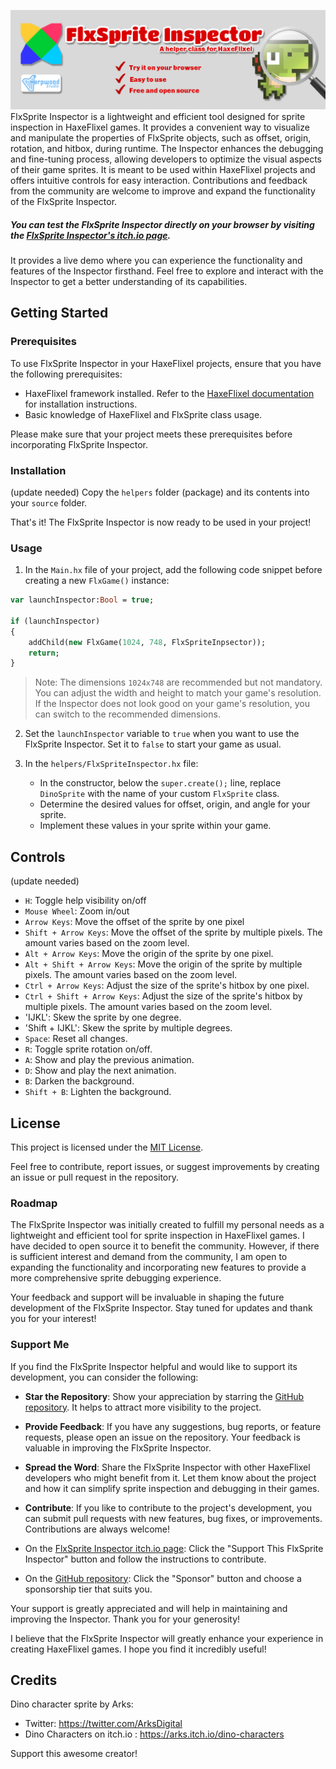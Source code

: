 

![banner](banner.png)FlxSprite Inspector is a lightweight and efficient tool designed for sprite inspection in HaxeFlixel games. It provides a convenient way to visualize and manipulate the properties of FlxSprite objects, such as offset, origin, rotation, and hitbox, during runtime. The Inspector enhances the debugging and fine-tuning process, allowing developers to optimize the visual aspects of their game sprites. It is meant to be used within HaxeFlixel projects and offers intuitive controls for easy interaction. Contributions and feedback from the community are welcome to improve and expand the functionality of the FlxSprite Inspector.

##### You can test the FlxSprite Inspector directly on your browser by visiting the [FlxSprite Inspector's itch.io page](https://harpwood.itch.io/flxsprite-inspector). 

It provides a live demo where you can experience the functionality and  features of the Inspector firsthand. Feel free to explore and interact  with the Inspector to get a better understanding of its capabilities. 

## Getting Started

### Prerequisites

To use FlxSprite Inspector in your HaxeFlixel projects, ensure that you have the following prerequisites:

- HaxeFlixel framework installed. Refer to the [HaxeFlixel documentation](https://haxeflixel.com/documentation/install-haxeflixel/) for installation instructions.
- Basic knowledge of HaxeFlixel and FlxSprite class usage.

Please make sure that your project meets these prerequisites before incorporating FlxSprite Inspector.

### Installation
(update needed)
Copy the `helpers` folder (package) and its contents into your `source` folder.

That's it! The FlxSprite Inspector is now ready to be used in your project!

### Usage

1. In the `Main.hx` file of your project, add the following code snippet before creating a new `FlxGame()` instance:

```haxe
var launchInspector:Bool = true;

if (launchInspector)
{
	addChild(new FlxGame(1024, 748, FlxSpriteInpsector));
	return;
}
```

> Note: The dimensions `1024x748` are recommended but not  mandatory. You can adjust the width and height to match your game's  resolution. If the Inspector does not look good on your game's  resolution, you can switch to the recommended dimensions.

2. Set the `launchInspector` variable to `true` when you want to use the FlxSprite Inspector. Set it to `false` to start your game as usual.

3. In the `helpers/FlxSpriteInspector.hx` file:

   - In the constructor, below the `super.create();` line, replace `DinoSprite` with the name of your custom `FlxSprite` class.
   - Determine the desired values for offset, origin, and angle for your sprite.
   - Implement these values in your sprite within your game.

## Controls
(update needed)
- `H`: Toggle help visibility on/off
- `Mouse Wheel`: Zoom in/out
- `Arrow Keys`: Move the offset of the sprite by one pixel
- `Shift + Arrow Keys`: Move the offset of the sprite by multiple pixels. The amount varies based on the zoom level.
- `Alt + Arrow Keys`: Move the origin of the sprite by one pixel.
- `Alt + Shift + Arrow Keys`: Move the origin of the sprite by multiple pixels. The amount varies based on the zoom level.
- `Ctrl + Arrow Keys`: Adjust the size of the sprite's hitbox by one pixel.
- `Ctrl + Shift + Arrow Keys`: Adjust the size of the sprite's hitbox by multiple pixels. The amount varies based on the zoom level.
- 'IJKL': Skew the sprite by one degree. 
- 'Shift + IJKL': Skew the sprite by multiple degrees.
- `Space`: Reset all changes.
- `R`: Toggle sprite rotation on/off.
- `A`: Show and play the previous animation.
- `D`: Show and play the next animation.
- `B`: Darken the background.
- `Shift + B`: Lighten the background.

## License

This project is licensed under the [MIT License](LICENSE.md).

Feel free to contribute, report issues, or suggest improvements by creating an issue or pull request in the repository.

### Roadmap

The FlxSprite Inspector was initially created to fulfill my personal needs as a lightweight and efficient tool for sprite inspection in HaxeFlixel games. I have decided to open source it to benefit the community. However, if there is sufficient interest and demand from the community, I am open to expanding the functionality and incorporating new features to provide a more comprehensive sprite debugging experience.

Your feedback and support will be invaluable in shaping the future development of the FlxSprite Inspector. Stay tuned for updates and thank you for your interest!

### Support Me

If you find the FlxSprite Inspector helpful and would like to support its development, you can consider the following:

- **Star the Repository**: Show your appreciation by starring the [GitHub repository](https://github.com/harpwood/FlxSprite-Inspector). It helps to attract more visibility to the project.

- **Provide Feedback**: If you have any suggestions, bug reports, or feature requests, please open an issue on the repository. Your feedback is valuable in improving the FlxSprite Inspector.

- **Spread the Word**: Share the FlxSprite Inspector with other HaxeFlixel developers who might benefit from it. Let them know about the project and how it can simplify sprite inspection and debugging in their games.

- **Contribute**: If you like to contribute to the project's development, you can submit pull requests with new features, bug fixes, or improvements. Contributions are always welcome!

- On the [FlxSprite Inspector itch.io page](https://harpwood.itch.io/flxsprite-inspector): Click the "Support This FlxSprite Inspector" button and follow the instructions to contribute.

- On the [GitHub repository](https://github.com/harpwood/FlxSprite-Inspector): Click the "Sponsor" button and choose a sponsorship tier that suits you.

Your support is greatly appreciated and will help in maintaining and improving the Inspector. Thank you for your generosity!

I believe that the FlxSprite Inspector will greatly enhance your experience in creating HaxeFlixel games. I hope you find it incredibly useful!


## Credits

Dino character sprite by Arks:
 * Twitter: https://twitter.com/ArksDigital
 * Dino Characters on itch.io : https://arks.itch.io/dino-characters

Support this awesome creator! 
